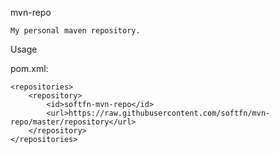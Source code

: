 mvn-repo

    My personal maven repository.

Usage

pom.xml:

    <repositories>
        <repository>
            <id>softfn-mvn-repo</id>
            <url>https://raw.githubusercontent.com/softfn/mvn-repo/master/repository</url>
        </repository>
    </repositories>
